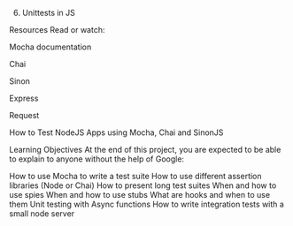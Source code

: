 06. Unittests in JS


Resources
Read or watch:

Mocha documentation

Chai

Sinon

Express

Request

How to Test NodeJS Apps using Mocha, Chai and SinonJS

Learning Objectives
At the end of this project, you are expected to be able to explain to anyone without the help of Google:

How to use Mocha to write a test suite
How to use different assertion libraries (Node or Chai)
How to present long test suites
When and how to use spies
When and how to use stubs
What are hooks and when to use them
Unit testing with Async functions
How to write integration tests with a small node server
